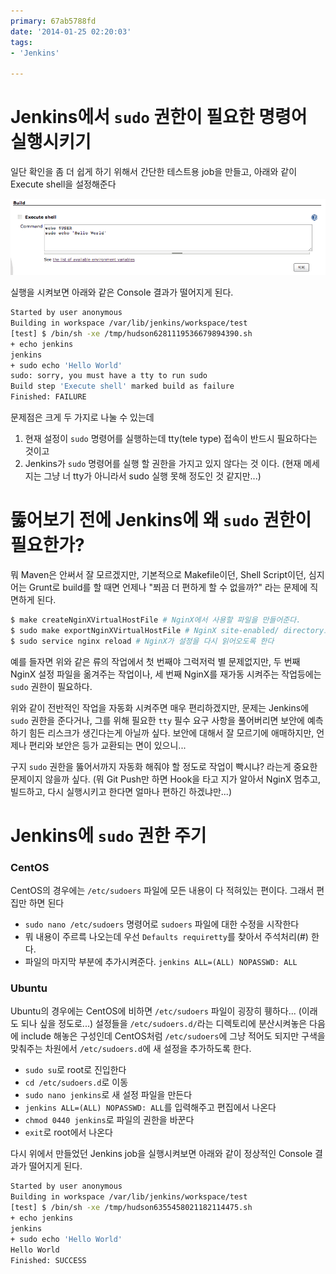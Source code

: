 ```yaml
---
primary: 67ab5788fd
date: '2014-01-25 02:20:03'
tags:
- 'Jenkins'

---
```


Jenkins에서 `sudo` 권한이 필요한 명령어 실행시키기
==========================================
일단 확인을 좀 더 쉽게 하기 위해서 간단한 테스트용 job을 만들고, 아래와 같이 Execute shell을 설정해준다

![Execute shell][execute-shell]

실행을 시켜보면 아래와 같은 Console 결과가 떨어지게 된다.

```sh
Started by user anonymous
Building in workspace /var/lib/jenkins/workspace/test
[test] $ /bin/sh -xe /tmp/hudson6281119536679894390.sh
+ echo jenkins
jenkins
+ sudo echo 'Hello World'
sudo: sorry, you must have a tty to run sudo
Build step 'Execute shell' marked build as failure
Finished: FAILURE
```

문제점은 크게 두 가지로 나눌 수 있는데

1. 현재 설정이 `sudo` 명령어를 실행하는데 tty(tele type) 접속이 반드시 필요하다는 것이고
1. Jenkins가 `sudo` 명령어를 실행 할 권한을 가지고 있지 않다는 것 이다. (현재 메세지는 그냥 너 tty가 아니라서 sudo 실행 못해 정도인 것 같지만...)


뚫어보기 전에 Jenkins에 왜 `sudo` 권한이 필요한가?
==========================================
뭐 Maven은 안써서 잘 모르겠지만, 기본적으로 Makefile이던, Shell Script이던, 심지어는 Grunt로 build를 할 때면 언제나 "쬐끔 더 편하게 할 수 없을까?" 라는 문제에 직면하게 된다.

```sh
$ make createNginXVirtualHostFile # NginX에서 사용할 파일을 만들어준다.
$ sudo make exportNginXVirtualHostFile # NginX site-enabled/ directory로 옮겨준다.
$ sudo service nginx reload # NginX가 설정을 다시 읽어오도록 한다
```

예를 들자면 위와 같은 류의 작업에서 첫 번째야 그럭저럭 별 문제없지만, 두 번째 NginX 설정 파일을 옮겨주는 작업이나, 세 번째 NginX를 재가동 시켜주는 작업등에는 `sudo` 권한이 필요하다.

위와 같이 전반적인 작업을 자동화 시켜주면 매우 편리하겠지만, 문제는 Jenkins에 `sudo` 권한을 준다거나, 그를 위해 필요한 `tty` 필수 요구 사항을 풀어버리면 보안에 예측하기 힘든 리스크가 생긴다는게 아닐까 싶다. 보안에 대해서 잘 모르기에 애매하지만, 언제나 편리와 보안은 등가 교환되는 면이 있으니...

구지 `sudo` 권한을 뚫어서까지 자동화 해줘야 할 정도로 작업이 빡시냐? 라는게 중요한 문제이지 않을까 싶다. (뭐 Git Push만 하면 Hook을 타고 지가 알아서 NginX 멈추고, 빌드하고, 다시 실행시키고 한다면 얼마나 편하긴 하겠냐만...)



Jenkins에 `sudo` 권한 주기
==========================================

### CentOS

CentOS의 경우에는 `/etc/sudoers` 파일에 모든 내용이 다 적혀있는 편이다. 그래서 편집만 하면 된다

- `sudo nano /etc/sudoers` 명령어로 `sudoers` 파일에 대한 수정을 시작한다
- 뭐 내용이 주르륵 나오는데 우선 `Defaults requiretty`를 찾아서 주석처리(#) 한다.
- 파일의 마지막 부분에 추가시켜준다. `jenkins ALL=(ALL) NOPASSWD: ALL`

### Ubuntu

Ubuntu의 경우에는 CentOS에 비하면 `/etc/sudoers` 파일이 굉장히 휑하다... (이래도 되나 싶을 정도로...) 설정들을 `/etc/sudoers.d/`라는 디렉토리에 분산시켜놓은 다음에 include 해놓은 구성인데 CentOS처럼 `/etc/sudoers`에 그냥 적어도 되지만 구색을 맞춰주는 차원에서 `/etc/sudoers.d`에 새 설정을 추가하도록 한다.

- `sudo su`로 root로 진입한다
- `cd /etc/sudoers.d`로 이동
- `sudo nano jenkins`로 새 설정 파일을 만든다
- `jenkins ALL=(ALL) NOPASSWD: ALL`를 입력해주고 편집에서 나온다
- `chmod 0440 jenkins`로 파일의 권한을 바꾼다
- `exit`로 root에서 나온다


다시 위에서 만들었던 Jenkins job을 실행시켜보면 아래와 같이 정상적인 Console 결과가 떨어지게 된다.

```sh
Started by user anonymous
Building in workspace /var/lib/jenkins/workspace/test
[test] $ /bin/sh -xe /tmp/hudson6355458021182114475.sh
+ echo jenkins
jenkins
+ sudo echo 'Hello World'
Hello World
Finished: SUCCESS
```






[execute-shell]: /files/captures/20140120/154921.png


